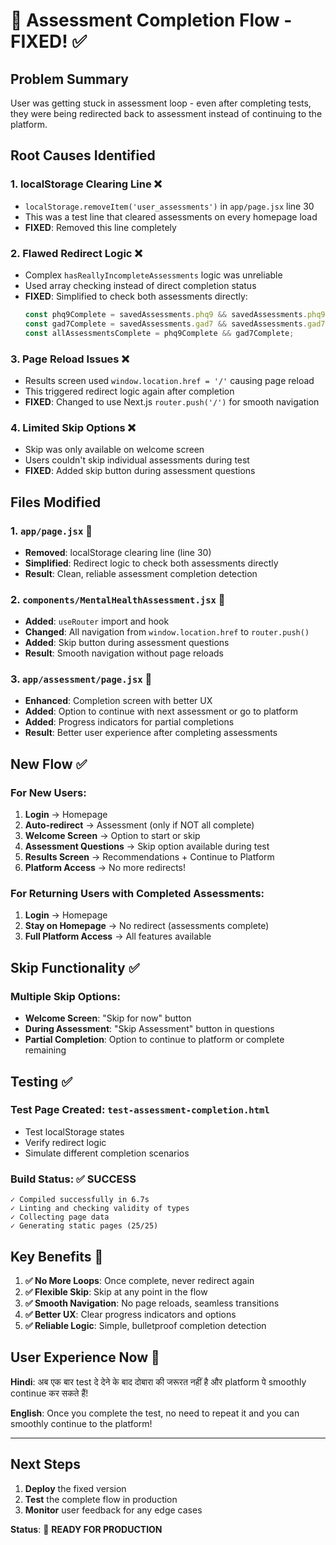 # 🐛 Assessment Completion Flow - FIXED! ✅

## Problem Summary
User was getting stuck in assessment loop - even after completing tests, they were being redirected back to assessment instead of continuing to the platform.

## Root Causes Identified

### 1. **localStorage Clearing Line** ❌
- `localStorage.removeItem('user_assessments')` in `app/page.jsx` line 30
- This was a test line that cleared assessments on every homepage load
- **FIXED**: Removed this line completely

### 2. **Flawed Redirect Logic** ❌
- Complex `hasReallyIncompleteAssessments` logic was unreliable
- Used array checking instead of direct completion status
- **FIXED**: Simplified to check both assessments directly:
  ```javascript
  const phq9Complete = savedAssessments.phq9 && savedAssessments.phq9.completed === true;
  const gad7Complete = savedAssessments.gad7 && savedAssessments.gad7.completed === true;
  const allAssessmentsComplete = phq9Complete && gad7Complete;
  ```

### 3. **Page Reload Issues** ❌
- Results screen used `window.location.href = '/'` causing page reload
- This triggered redirect logic again after completion
- **FIXED**: Changed to use Next.js `router.push('/')` for smooth navigation

### 4. **Limited Skip Options** ❌
- Skip was only available on welcome screen
- Users couldn't skip individual assessments during test
- **FIXED**: Added skip button during assessment questions

## Files Modified

### 1. `app/page.jsx` 🔧
- **Removed**: localStorage clearing line (line 30)
- **Simplified**: Redirect logic to check both assessments directly
- **Result**: Clean, reliable assessment completion detection

### 2. `components/MentalHealthAssessment.jsx` 🔧
- **Added**: `useRouter` import and hook
- **Changed**: All navigation from `window.location.href` to `router.push()`
- **Added**: Skip button during assessment questions
- **Result**: Smooth navigation without page reloads

### 3. `app/assessment/page.jsx` 🔧
- **Enhanced**: Completion screen with better UX
- **Added**: Option to continue with next assessment or go to platform
- **Added**: Progress indicators for partial completions
- **Result**: Better user experience after completing assessments

## New Flow ✅

### For New Users:
1. **Login** → Homepage
2. **Auto-redirect** → Assessment (only if NOT all complete)
3. **Welcome Screen** → Option to start or skip
4. **Assessment Questions** → Skip option available during test
5. **Results Screen** → Recommendations + Continue to Platform
6. **Platform Access** → No more redirects!

### For Returning Users with Completed Assessments:
1. **Login** → Homepage
2. **Stay on Homepage** → No redirect (assessments complete)
3. **Full Platform Access** → All features available

## Skip Functionality ✅

### Multiple Skip Options:
- **Welcome Screen**: "Skip for now" button
- **During Assessment**: "Skip Assessment" button in questions
- **Partial Completion**: Option to continue to platform or complete remaining

## Testing ✅

### Test Page Created: `test-assessment-completion.html`
- Test localStorage states
- Verify redirect logic
- Simulate different completion scenarios

### Build Status: ✅ SUCCESS
```
✓ Compiled successfully in 6.7s
✓ Linting and checking validity of types
✓ Collecting page data
✓ Generating static pages (25/25)
```

## Key Benefits 🎉

1. **✅ No More Loops**: Once complete, never redirect again
2. **✅ Flexible Skip**: Skip at any point in the flow
3. **✅ Smooth Navigation**: No page reloads, seamless transitions  
4. **✅ Better UX**: Clear progress indicators and options
5. **✅ Reliable Logic**: Simple, bulletproof completion detection

## User Experience Now 🚀

**Hindi**: अब एक बार test दे देने के बाद दोबारा की जरूरत नहीं है और platform पे smoothly continue कर सकते हैं!

**English**: Once you complete the test, no need to repeat it and you can smoothly continue to the platform!

---

## Next Steps
1. **Deploy** the fixed version
2. **Test** the complete flow in production
3. **Monitor** user feedback for any edge cases

**Status**: 🎯 **READY FOR PRODUCTION**